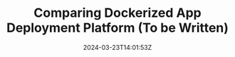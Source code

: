 ---
title: "Comparing Dockerized App Deployment Platform (To be Written)"
description: 
date: 2024-03-23T14:01:53Z
image: 
math: 
license: 
hidden: false
comments: true
draft: false
tags:
    - docker
    - cloud_run
    - vercel
    - railway
    - netlify
categories:
    - engineering
    - dev
---